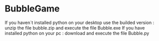 # BubbleGame
If you haven´t installed python on your desktop use the builded version :
  unzip the file bubble.zip and execute the file Bubble.exe
If you have installed python on your pc :
download and execute the file Bubble.py

